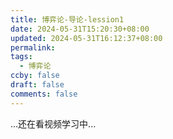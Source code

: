 ```yaml
---
title: 博弈论-导论-lession1
date: 2024-05-31T15:20:30+08:00
updated: 2024-05-31T16:12:37+08:00
permalink: 
tags:
  - 博弈论
ccby: false
draft: false
comments: false
---
```

...还在看视频学习中...